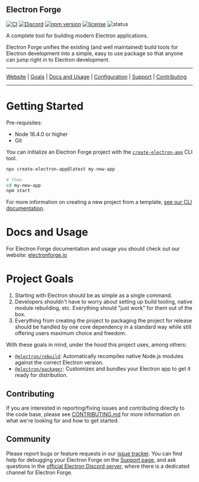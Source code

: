 ## Electron Forge

[![CI](https://github.com/electron/forge/actions/workflows/ci.yml/badge.svg)](https://github.com/electron/forge/actions/workflows/ci.yml)
[![Discord](https://img.shields.io/discord/745037351163527189?color=blueviolet&logo=discord)](https://discord.com/invite/APGC3k5yaH)
[![npm version](https://img.shields.io/npm/v/@electron-forge/cli)](https://npm.im/@electron-forge/cli)
[![license](https://img.shields.io/github/license/electron/forge.svg)](https://github.com/electron/forge/blob/main/LICENSE)
![status](https://img.shields.io/badge/Status-%20Ready%20for%20Awesome-red.svg)

A complete tool for building modern Electron applications.

Electron Forge unifies the existing (and well maintained) build tools for
Electron development into a simple, easy to use package so that anyone can
jump right in to Electron development.

---

[Website](https://www.electronforge.io) |
[Goals](#project-goals) |
[Docs and Usage](#docs-and-usage) |
[Configuration](https://www.electronforge.io/configuration) |
[Support](https://github.com/electron/forge/blob/main/SUPPORT.md) |
[Contributing](https://github.com/electron/forge/blob/main/CONTRIBUTING.md)

---

# Getting Started

Pre-requisites:

- Node 16.4.0 or higher
- Git

You can initialize an Electron Forge project with the [`create-electron-app`](https://www.npmjs.com/package/create-electron-app)
CLI tool.

```bash
npx create-electron-app@latest my-new-app

# then
cd my-new-app
npm start
```

For more information on creating a new project from a template, [see our CLI documentation](https://www.electronforge.io/cli).

# Docs and Usage

For Electron Forge documentation and usage you should check out our website:
[electronforge.io](https://www.electronforge.io)

# Project Goals

1. Starting with Electron should be as simple as a single command.
2. Developers shouldn't have to worry about setting up build tooling,
   native module rebuilding, etc. Everything should "just work" for them out
   of the box.
3. Everything from creating the project to packaging the project for release
   should be handled by one core dependency in a standard way while still offering
   users maximum choice and freedom.

With these goals in mind, under the hood this project uses, among others:

- [`@electron/rebuild`](https://github.com/electron/rebuild):
  Automatically recompiles native Node.js modules against the correct
  Electron version.
- [`@electron/packager`](https://github.com/electron/packager):
  Customizes and bundles your Electron app to get it ready for distribution.

## Contributing

If you are interested in reporting/fixing issues and contributing directly to the code base, please see [CONTRIBUTING.md](https://github.com/electron/forge/blob/main/CONTRIBUTING.md) for more information on what we're looking for and how to get started.

## Community

Please report bugs or feature requests in our [issue tracker](https://github.com/electron/forge/issues).
You can find help for debugging your Electron Forge on the [Support page](https://github.com/electron/forge/blob/main/SUPPORT.md), and ask questions in the [official Electron Discord server](https://discord.gg/invite/APGC3k5yaH), where there is a dedicated channel for Electron Forge.
